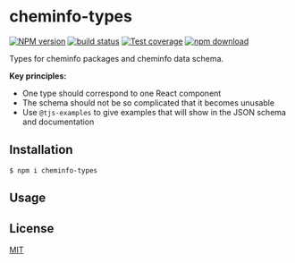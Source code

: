 # cheminfo-types

[![NPM version][npm-image]][npm-url]
[![build status][ci-image]][ci-url]
[![Test coverage][codecov-image]][codecov-url]
[![npm download][download-image]][download-url]

Types for cheminfo packages and cheminfo data schema.

__Key principles:__ 
- One type should correspond to one React component 
- The schema should not be so complicated that it becomes unusable 
- Use `@tjs-examples` to give examples that will show in the JSON schema and documentation

## Installation

`$ npm i cheminfo-types`

## Usage


## License

[MIT](./LICENSE)

[npm-image]: https://img.shields.io/npm/v/cheminfo-types.svg
[npm-url]: https://www.npmjs.com/package/cheminfo-types
[ci-image]: https://github.com/cheminfo/cheminfo-types/workflows/Node.js%20CI/badge.svg?branch=main
[ci-url]: https://github.com/cheminfo/cheminfo-types/actions?query=workflow%3A%22Node.js+CI%22
[codecov-image]: https://img.shields.io/codecov/c/github/cheminfo/cheminfo-types.svg
[codecov-url]: https://codecov.io/gh/cheminfo/cheminfo-types
[download-image]: https://img.shields.io/npm/dm/cheminfo-types.svg
[download-url]: https://www.npmjs.com/package/cheminfo-types
